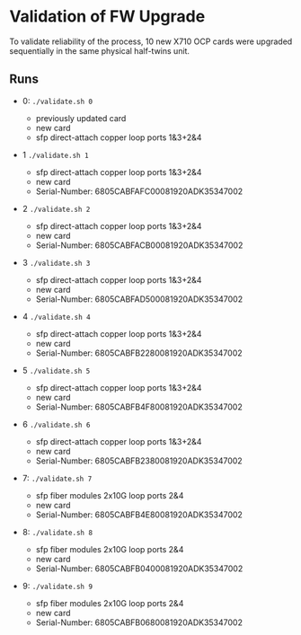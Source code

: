 # Validation of FW Upgrade

To validate reliability of the process, 10 new X710 OCP cards were upgraded sequentially in the same physical half-twins unit.

## Runs

- 0: `./validate.sh 0`
   - previously updated card
   - new card
   - sfp direct-attach copper loop ports 1&3+2&4

- 1 `./validate.sh 1`
   - sfp direct-attach copper loop ports 1&3+2&4
   - new card
   - Serial-Number: 6805CABFAFC00081920ADK35347002

- 2 `./validate.sh 2`
   - sfp direct-attach copper loop ports 1&3+2&4
   - new card
   - Serial-Number: 6805CABFACB00081920ADK35347002

- 3 `./validate.sh 3`
   - sfp direct-attach copper loop ports 1&3+2&4
   - new card
   - Serial-Number: 6805CABFAD500081920ADK35347002

- 4 `./validate.sh 4`
   - sfp direct-attach copper loop ports 1&3+2&4
   - new card
   - Serial-Number: 6805CABFB2280081920ADK35347002

- 5 `./validate.sh 5`
   - sfp direct-attach copper loop ports 1&3+2&4
   - new card
   - Serial-Number: 6805CABFB4F80081920ADK35347002

- 6 `./validate.sh 6`
   - sfp direct-attach copper loop ports 1&3+2&4
   - new card
   - Serial-Number: 6805CABFB2380081920ADK35347002

- 7: `./validate.sh 7`
   - sfp fiber modules 2x10G loop ports 2&4
   - new card
   - Serial-Number: 6805CABFB4E80081920ADK35347002

- 8: `./validate.sh 8`
   - sfp fiber modules 2x10G loop ports 2&4
   - new card
   - Serial-Number: 6805CABFB0400081920ADK35347002

- 9: `./validate.sh 9`
   - sfp fiber modules 2x10G loop ports 2&4
   - new card
   - Serial-Number: 6805CABFB0680081920ADK35347002
